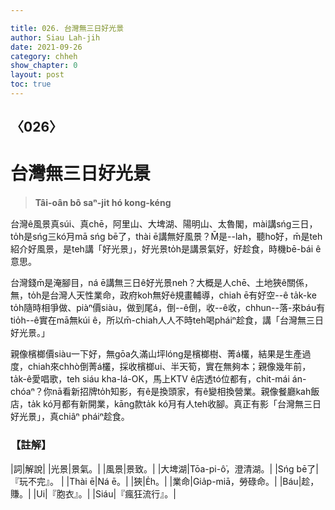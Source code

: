 ```yaml
---

title: 026. 台灣無三日好光景
author: Siau Lah-jih
date: 2021-09-26
category: chheh
show_chapter: 0
layout: post
toc: true
---
```

  
## 〈026〉
# 台灣無三日好光景
>**Tâi-oân bô saⁿ-ji̍t hó kong-kéng**
 
台灣ê風景真súi、真chē，阿里山、大埤湖、陽明山、太魯閣，mài講sńg三日，to̍h是sńg三kó͘月mā sńg bē了，thài ē講無好風景？M̄是--lah，聽ho͘好，m̄是teh紹介好風景，是teh講「好光景」，好光景to̍h是講景氣好，好趁食，時機bē-bái ê意思。

台灣錢m̄是淹腳目，ná ē講無三日ê好光景neh？大概是人chē、土地狹ê關係，無，to̍h是台灣人天性業命，政府koh無好ê規畫輔導，chiah ē有好空--ê ta̍k-ke to̍h隨時相爭做、piàⁿ價siàu，做到尾á，倒--ê倒，收--ê收，chhun--落-來báu有tio̍h--ê實在mā無kúi ê，所以m̄-chiah人人不時teh喝pháiⁿ趁食，講「台灣無三日好光景。」

親像檳榔價siàu一下好，無gōa久滿山坪lóng是檳榔樹、菁á欉，結果是生產過度，chiah來chhò倒菁á欉，採收檳榔ui、半天筍，實在無夠本；親像幾年前，ta̍k-ê愛唱歌，teh siáu kha-lá-OK，馬上KTV ê店透tó位都有，chit-mái án-chóaⁿ？你nā看新招牌to̍h知影，有ê是換頭家，有ê變相換營業。親像餐廳kah飯店，ta̍k kó͘月都有新開業，kāng款ta̍k kó͘月有人teh收腳。真正有影「台灣無三日好光景」，真chiâⁿ pháiⁿ趁食。


### 【註解】

|詞|解說|
|光景|景氣。|
|風景|景致。|
|大埤湖|Tōa-pi-ô͘，澄清湖。|
|Sńg bē了|『玩不完』。 |
|Thài ē|Ná ē。|
|狹|E̍h。|
|業命|Gia̍p-miā，勞碌命。|
|Báu|趁，賺。|
|Ui|『胞衣』。|
|Siáu|『瘋狂流行』。|
